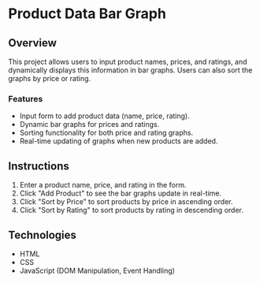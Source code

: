 # Product Data Bar Graph

## Overview
This project allows users to input product names, prices, and ratings, and dynamically displays this information in bar graphs. Users can also sort the graphs by price or rating.

### Features
- Input form to add product data (name, price, rating).
- Dynamic bar graphs for prices and ratings.
- Sorting functionality for both price and rating graphs.
- Real-time updating of graphs when new products are added.

## Instructions
1. Enter a product name, price, and rating in the form.
2. Click "Add Product" to see the bar graphs update in real-time.
3. Click "Sort by Price" to sort products by price in ascending order.
4. Click "Sort by Rating" to sort products by rating in descending order.

## Technologies
- HTML
- CSS
- JavaScript (DOM Manipulation, Event Handling)
